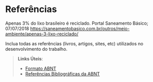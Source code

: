 # Referências

Apenas 3% do lixo brasileiro é reciclado. Portal Saneamento Básico; 07/07/2018
https://saneamentobasico.com.br/outros/meio-ambiente/apenas-3-lixo-reciclado/

Inclua todas as referências (livros, artigos, sites, etc) utilizados no desenvolvimento do trabalho.

> **Links Úteis**:
> - [Formato ABNT](https://www.normastecnicas.com/abnt/trabalhos-academicos/referencias/)
> - [Referências Bibliográficas da ABNT](https://comunidade.rockcontent.com/referencia-bibliografica-abnt/)
